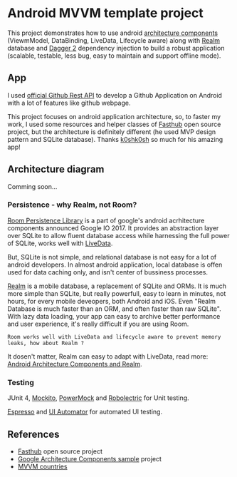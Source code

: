 # Android MVVM template project

This project demonstrates how to use android [architecture components][1] (ViewmModel, DataBinding, LiveData, Lifecycle aware) along with [Realm][2] database and [Dagger 2][3] dependency injection to build a robust application (scalable, testable, less bug, easy to maintain and support offline mode).

## App
I used [official Github Rest API][4] to develop a Github Application on Android with a lot of features like github webpage.

This project focuses on android application architecture, so, to faster my work, I used some resources and helper classes of [Fasthub][5] open source project, but the architecture is definitely different (he used MVP design pattern and SQLite database). Thanks [k0shk0sh][6] so much for his amazing app!

## Architecture diagram
Comming soon...

### Persistence - why Realm, not Room?
[Room Persistence Library][14] is a part of google's android acrhitecture components announced Google IO 2017. It provides an abstraction layer over SQLite to allow fluent database access while harnessing the full power of SQLite, works well with [LiveData][14].

But, SQLite is not simple, and relational database is not easy for a lot of android developers. In almost android application, local database is offen used for data caching only, and isn't center of bussiness processes.

[Realm][2] is a mobile database, a replacement of SQLite and ORMs. It is much more simple than SQLite, but really powerfull, easy to learn in minutes, not hours, for every mobile deveopers, both Android and iOS. Even "Realm Database is much faster than an ORM, and often faster than raw SQLite". With lazy data loading, your app can easy to archive better performance and user experience, it's really difficult if you are using Room.

`Room works well with LiveData and lifecycle aware to prevent memory leaks, how about Realm ?`

It dosen't matter, Realm can easy to adapt with LiveData, read more: [Android Architecture Components and Realm][16].

### Testing
JUnit 4, [Mockito][7], [PowerMock][8] and [Robolectric][9] for Unit testing.

[Espresso][12] and [UI Automator][13] for automated UI testing.

## References
* [Fasthub][5] open source project
* [Google Architecture Components sample][10] project
* [MVVM countries][11]


[1]: https://developer.android.com/topic/libraries/architecture/index.html
[2]: https://realm.io
[3]: https://github.com/google/dagger
[4]: https://developer.github.com/v3/
[5]: https://github.com/k0shk0sh/FastHub
[6]: https://github.com/k0shk0sh

[7]: https://github.com/mockito/mockito
[8]: https://github.com/powermock/powermock
[9]: http://robolectric.org

[10]: https://github.com/googlesamples/android-architecture-components
[11]: https://github.com/patloew/countries

[12]: https://developer.android.com/training/testing/espresso/index.html
[13]: https://developer.android.com/training/testing/ui-automator.html

[14]: https://developer.android.com/topic/libraries/architecture/room.html
[15]: https://developer.android.com/topic/libraries/architecture/livedata.html
[16]: https://academy.realm.io/posts/android-architecture-components-and-realm/

